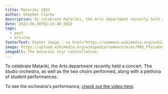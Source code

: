 ```yaml
---
title: Matariki 2022
author: Stephen Clarke
description: To celebrate Matariki, the Arts department recently held a concert. The studio orchestra, as well as the two choirs performed, along...
date: 2022-06-30T02:23:40.502Z
tags:
  - post
  - article
footerText: Footer image - <a href="https://commons.wikimedia.org/wiki/File:M45_Pleiades_Pbkwee.jpg">pbkwee</a>, <a href="https://creativecommons.org/licenses/by/2.0">CC BY 2.0</a>, via Wikimedia Commons
image: https://upload.wikimedia.org/wikipedia/commons/e/ec/M45_Pleiades_Pbkwee.jpg
imageAlt: The matariki star constellation.
---
```

To celebrate Matariki, the Arts department recently held a concert. The studio orchestra, as well as the two choirs performed, along with a plethora of student performances.

To see the orchestra's performance, [check out the video here](/posts/videos/2022-06-30-matariki-performance).